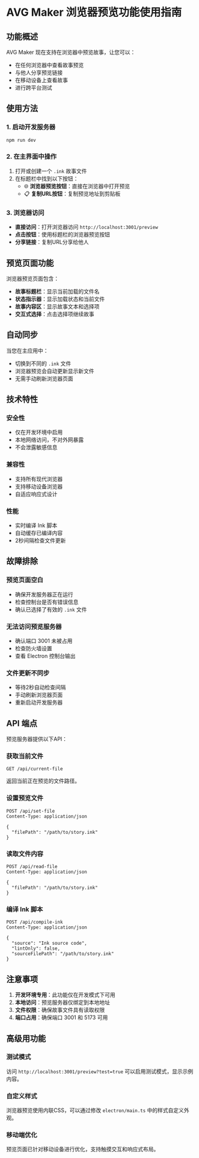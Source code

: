# AVG Maker 浏览器预览功能使用指南

## 功能概述

AVG Maker 现在支持在浏览器中预览故事，让您可以：
- 在任何浏览器中查看故事预览
- 与他人分享预览链接
- 在移动设备上查看故事
- 进行跨平台测试

## 使用方法

### 1. 启动开发服务器
```bash
npm run dev
```

### 2. 在主界面中操作
1. 打开或创建一个 `.ink` 故事文件
2. 在标题栏中找到以下按钮：
   - 🌐 **浏览器预览按钮**：直接在浏览器中打开预览
   - 📋 **复制URL按钮**：复制预览地址到剪贴板

### 3. 浏览器访问
- **直接访问**：打开浏览器访问 `http://localhost:3001/preview`
- **点击按钮**：使用标题栏的浏览器预览按钮
- **分享链接**：复制URL分享给他人

## 预览页面功能

浏览器预览页面包含：
- **故事标题栏**：显示当前加载的文件名
- **状态指示器**：显示加载状态和当前文件
- **故事内容区**：显示故事文本和选择项
- **交互式选择**：点击选择项继续故事

## 自动同步

当您在主应用中：
- 切换到不同的 `.ink` 文件
- 浏览器预览会自动更新显示新文件
- 无需手动刷新浏览器页面

## 技术特性

### 安全性
- 仅在开发环境中启用
- 本地网络访问，不对外网暴露
- 不会泄露敏感信息

### 兼容性
- 支持所有现代浏览器
- 支持移动设备浏览器
- 自适应响应式设计

### 性能
- 实时编译 Ink 脚本
- 自动缓存已编译内容
- 2秒间隔检查文件更新

## 故障排除

### 预览页面空白
- 确保开发服务器正在运行
- 检查控制台是否有错误信息
- 确认已选择了有效的 `.ink` 文件

### 无法访问预览服务器
- 确认端口 3001 未被占用
- 检查防火墙设置
- 查看 Electron 控制台输出

### 文件更新不同步
- 等待2秒自动检查间隔
- 手动刷新浏览器页面
- 重新启动开发服务器

## API 端点

预览服务器提供以下API：

### 获取当前文件
```
GET /api/current-file
```
返回当前正在预览的文件路径。

### 设置预览文件
```
POST /api/set-file
Content-Type: application/json

{
  "filePath": "/path/to/story.ink"
}
```

### 读取文件内容
```
POST /api/read-file
Content-Type: application/json

{
  "filePath": "/path/to/story.ink"
}
```

### 编译 Ink 脚本
```
POST /api/compile-ink
Content-Type: application/json

{
  "source": "Ink source code",
  "lintOnly": false,
  "sourceFilePath": "/path/to/story.ink"
}
```

## 注意事项

1. **开发环境专用**：此功能仅在开发模式下可用
2. **本地访问**：预览服务器仅绑定到本地地址
3. **文件权限**：确保故事文件具有读取权限
4. **端口占用**：确保端口 3001 和 5173 可用

## 高级用功能

### 测试模式
访问 `http://localhost:3001/preview?test=true` 可以启用测试模式，显示示例内容。

### 自定义样式
浏览器预览使用内联CSS，可以通过修改 `electron/main.ts` 中的样式自定义外观。

### 移动端优化
预览页面已针对移动设备进行优化，支持触摸交互和响应式布局。